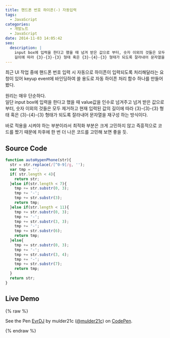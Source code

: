 ```yaml
---
title: 핸드폰 번호 하이픈(-) 자동입력
tags:
  - JavaScript
categories:
  - 개발노트
  - JavaScript
date: 2014-11-03 14:05:42
seo:
  description: |
    input box에 입력을 한다고 했을 때 넘겨 받은 값으로 부터, 숫자 이외의 것들은 모두 제거하고 현재 입력된 값의
    길이에 따라 {3}-{3}-{3} 형태 혹은 {3}-{4}-{3} 형태가 되도록 잘라내어 문자열을 재구성 하는 방식이다.
---
```



최근 UI 작업 중에 핸드폰 번호 입력 시 자동으로 하이픈이 입력되도록 처리해달라는 요청이 있어 keyup
event에 바인딩하여 쓸 용도로 자동 하이픈 처리 함수 하나를 만들어 봤다.

원리는 매우 단순하다. <br>
일단 input box에 입력을 한다고 했을 때 value값을 인수로 넘겨주고 넘겨 받은 값으로 부터, 숫자 이외의
것들은 모두 제거하고 현재 입력된 값의 길이에 따라 {3}-{3}-{3} 형태 혹은 {3}-{4}-{3} 형태가 되도록
잘라내어 문자열을 재구성 하는 방식이다.

바로 적용을 시켜야 하는 부분이라서 최적화 부분은 크게 고민하지 않고 즉흥적으로 코드를 짰기 때문에
차후에 한 번 더 나은 코드를 고민해 보면 좋을 듯.

## Source Code

```javascript
function autoHypenPhone(str){
  str = str.replace(/[^0-9]/g, '');
  var tmp = '';
  if( str.length < 4){
    return str;
  }else if(str.length < 7){
    tmp += str.substr(0, 3);
    tmp += '-';
    tmp += str.substr(3);
    return tmp;
  }else if(str.length < 11){
    tmp += str.substr(0, 3);
    tmp += '-';
    tmp += str.substr(3, 3);
    tmp += '-';
    tmp += str.substr(6);
    return tmp;
  }else{
    tmp += str.substr(0, 3);
    tmp += '-';
    tmp += str.substr(3, 4);
    tmp += '-';
    tmp += str.substr(7);
    return tmp;
  }
  return str;
}
```

## Live Demo

{% raw %}
<p data-height="265" data-theme-id="dark" data-slug-hash="EvrDJ" data-default-tab="result" data-user="mulder21c" data-embed-version="2" data-pen-title="EvrDJ" class="codepen">See the Pen <a href="https://codepen.io/mulder21c/pen/EvrDJ/">EvrDJ</a> by mulder21c (<a href="https://codepen.io/mulder21c">@mulder21c</a>) on <a href="https://codepen.io">CodePen</a>.</p>
<script async src="https://production-assets.codepen.io/assets/embed/ei.js"></script>
{% endraw %}